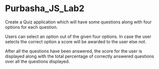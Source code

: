 # Purbasha_JS_Lab2

Create a Quiz application which will have some questions along with four options for each
question.

Users can select an option out of the given four options. In case the user selects the correct
option a score will be awarded to the user else not.

After all the questions have been answered, the score for the user is displayed along with the
total percentage of correctly answered questions over all the questions displayed.
